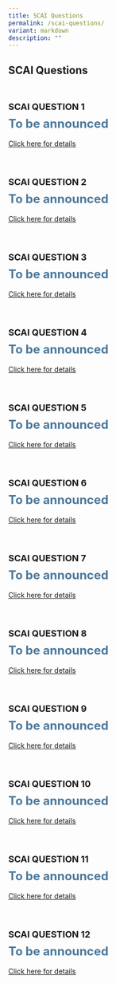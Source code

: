 ```yaml
---
title: SCAI Questions
permalink: /scai-questions/
variant: markdown
description: ""
---
```

## SCAI Questions

<div style="padding: 25px 0px 0px 0px;"></div>

<div style="font-size:18px;line-height:38px"><b>SCAI QUESTION 1</b></div>
<div style="font-size:24px; font-weight: bold ;color: #4b789b"><b>To be announced</b><br></div><br>
<a href="/scai-question-1/">Click here for details</a>

<div style="padding: 50px 0px 0px 0px;"></div>

<div style="font-size:18px;line-height:38px"><b>SCAI QUESTION 2</b></div>
<div style="font-size:24px; font-weight: bold ;color: #4b789b"><b>To be announced</b><br></div><br>
<a href="/scai-question-2/">Click here for details</a>

<div style="padding: 50px 0px 0px 0px;"></div>

<div style="font-size:18px;line-height:38px"><b>SCAI QUESTION 3</b></div>
<div style="font-size:24px; font-weight: bold ;color: #4b789b"><b>To be announced</b><br></div><br>
<a href="/scai-question-3/">Click here for details</a>

<div style="padding: 50px 0px 0px 0px;"></div>

<div style="font-size:18px;line-height:38px"><b>SCAI QUESTION 4</b></div>
<div style="font-size:24px; font-weight: bold ;color: #4b789b"><b>To be announced</b><br></div><br>
<a href="/scai-question-4/">Click here for details</a>

<div style="padding: 50px 0px 0px 0px;"></div>

<div style="font-size:18px;line-height:38px"><b>SCAI QUESTION 5</b></div>
<div style="font-size:24px; font-weight: bold ;color: #4b789b"><b>To be announced</b><br></div><br>
<a href="/scai-question-5/">Click here for details</a>

<div style="padding: 50px 0px 0px 0px;"></div>

<div style="font-size:18px;line-height:38px"><b>SCAI QUESTION 6</b></div>
<div style="font-size:24px; font-weight: bold ;color: #4b789b"><b>To be announced</b><br></div><br>
<a href="/scai-question-6/">Click here for details</a>

<div style="padding: 50px 0px 0px 0px;"></div>

<div style="font-size:18px;line-height:38px"><b>SCAI QUESTION 7</b></div>
<div style="font-size:24px; font-weight: bold ;color: #4b789b"><b>To be announced</b><br></div><br>
<a href="/scai-question-7/">Click here for details</a>

<div style="padding: 50px 0px 0px 0px;"></div>

<div style="font-size:18px;line-height:38px"><b>SCAI QUESTION 8</b></div>
<div style="font-size:24px; font-weight: bold ;color: #4b789b"><b>To be announced</b><br></div><br>
<a href="/scai-question-8/">Click here for details</a>

<div style="padding: 50px 0px 0px 0px;"></div>

<div style="font-size:18px;line-height:38px"><b>SCAI QUESTION 9</b></div>
<div style="font-size:24px; font-weight: bold ;color: #4b789b"><b>To be announced</b><br></div><br>
<a href="/scai-question-9/">Click here for details</a>

<div style="padding: 50px 0px 0px 0px;"></div>

<div style="font-size:18px;line-height:38px"><b>SCAI QUESTION 10</b></div>
<div style="font-size:24px; font-weight: bold ;color: #4b789b"><b>To be announced</b><br></div><br>
<a href="/scai-question-10/">Click here for details</a>

<div style="padding: 50px 0px 0px 0px;"></div>

<div style="font-size:18px;line-height:38px"><b>SCAI QUESTION 11</b></div>
<div style="font-size:24px; font-weight: bold ;color: #4b789b"><b>To be announced</b><br></div><br>
<a href="/scai-question-11/">Click here for details</a>

<div style="padding: 50px 0px 0px 0px;"></div>

<div style="font-size:18px;line-height:38px"><b>SCAI QUESTION 12</b></div>
<div style="font-size:24px; font-weight: bold ;color: #4b789b"><b>To be announced</b><br></div><br>
<a href="/scai-question-12/">Click here for details</a>